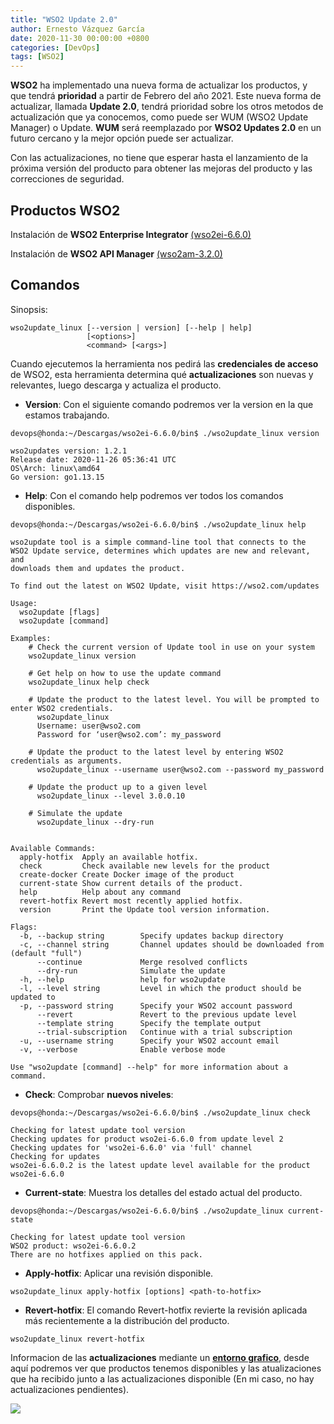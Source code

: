 ```yaml
---
title: "WSO2 Update 2.0"
author: Ernesto Vázquez García
date: 2020-11-30 00:00:00 +0800
categories: [DevOps]
tags: [WSO2]
---
```


**WSO2** ha implementado una nueva forma de actualizar los productos, y que tendrá **prioridad** a partir de Febrero del año 2021. Este nueva forma de actualizar, llamada **Update 2.0**, tendrá prioridad sobre los otros metodos de actualización que ya conocemos, como puede ser WUM (WSO2 Update Manager) o Update. **WUM** será reemplazado por **WSO2 Updates 2.0** en un futuro cercano y la mejor opción puede ser actualizar.

Con las actualizaciones, no tiene que esperar hasta el lanzamiento de la próxima versión del producto para obtener las mejoras del producto y las correcciones de seguridad.

## Productos WSO2
Instalación de **WSO2 Enterprise Integrator** [(wso2ei-6.6.0)](https://github.com/wso2/product-ei/releases/tag/v6.6.0)
	

Instalación de **WSO2 API Manager** [(wso2am-3.2.0)](https://wso2.com/api-management/)

## Comandos

Sinopsis:
```
wso2update_linux [--version | version] [--help | help]
                 [<options>]
                 <command> [<args>]
```

Cuando ejecutemos la herramienta nos pedirá las **credenciales de acceso** de WSO2, esta herramienta determina qué **actualizaciones** son nuevas y relevantes, luego descarga y actualiza el producto.

- **Version**: Con el siguiente comando podremos ver la version en la que estamos trabajando.

```
devops@honda:~/Descargas/wso2ei-6.6.0/bin$ ./wso2update_linux version

wso2updates version: 1.2.1
Release date: 2020-11-26 05:36:41 UTC
OS\Arch: linux\amd64
Go version: go1.13.15
```

- **Help**: Con el comando help podremos ver todos los comandos disponibles.

```
devops@honda:~/Descargas/wso2ei-6.6.0/bin$ ./wso2update_linux help

wso2update tool is a simple command-line tool that connects to the  
WSO2 Update service, determines which updates are new and relevant, and 
downloads them and updates the product.

To find out the latest on WSO2 Update, visit https://wso2.com/updates

Usage:
  wso2update [flags]
  wso2update [command]

Examples:
	# Check the current version of Update tool in use on your system
  	wso2update_linux version

	# Get help on how to use the update command
  	wso2update_linux help check

	# Update the product to the latest level. You will be prompted to enter WSO2 credentials.
	  wso2update_linux
	  Username: user@wso2.com
	  Password for ‘user@wso2.com’: my_password

    # Update the product to the latest level by entering WSO2 credentials as arguments.
      wso2update_linux --username user@wso2.com --password my_password

    # Update the product up to a given level
      wso2update_linux --level 3.0.0.10

    # Simulate the update 
      wso2update_linux --dry-run


Available Commands:
  apply-hotfix  Apply an available hotfix.
  check         Check available new levels for the product
  create-docker Create Docker image of the product
  current-state Show current details of the product.
  help          Help about any command
  revert-hotfix Revert most recently applied hotfix.
  version       Print the Update tool version information.

Flags:
  -b, --backup string        Specify updates backup directory
  -c, --channel string       Channel updates should be downloaded from (default "full")
      --continue             Merge resolved conflicts
      --dry-run              Simulate the update
  -h, --help                 help for wso2update
  -l, --level string         Level in which the product should be updated to
  -p, --password string      Specify your WSO2 account password
      --revert               Revert to the previous update level
      --template string      Specify the template output
      --trial-subscription   Continue with a trial subscription
  -u, --username string      Specify your WSO2 account email
  -v, --verbose              Enable verbose mode

Use "wso2update [command] --help" for more information about a command.
```

- **Check**: Comprobar **nuevos niveles**:

```
devops@honda:~/Descargas/wso2ei-6.6.0/bin$ ./wso2update_linux check

Checking for latest update tool version
Checking updates for product wso2ei-6.6.0 from update level 2
Checking updates for 'wso2ei-6.6.0' via 'full' channel
Checking for updates
wso2ei-6.6.0.2 is the latest update level available for the product wso2ei-6.6.0
```

- **Current-state**: Muestra los detalles del estado actual del producto.

```
devops@honda:~/Descargas/wso2ei-6.6.0/bin$ ./wso2update_linux current-state

Checking for latest update tool version
WSO2 product: wso2ei-6.6.0.2
There are no hotfixes applied on this pack.
```

- **Apply-hotfix**: Aplicar una revisión disponible.

```
wso2update_linux apply-hotfix [options] <path-to-hotfix>
```

- **Revert-hotfix**: El comando Revert-hotfix revierte la revisión aplicada más recientemente a la distribución del producto.

```
wso2update_linux revert-hotfix
```

Informacion de las **actualizaciones** mediante un **[entorno grafico](https://updates-info.wso2.com/)**, desde aquí podremos ver que productos tenemos disponibles y las atualizaciones que ha recibido junto a las actualizaciones disponible (En mi caso, no hay actualizaciones pendientes).

![](https://i.imgur.com/uUk8bqN.png)
